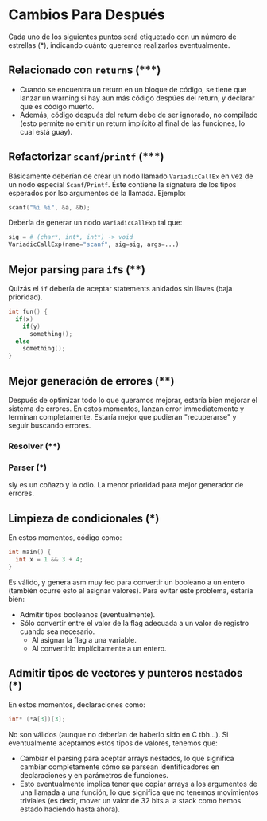 # Cambios Para Después

Cada uno de los siguientes puntos será etiquetado con un número de estrellas (*), indicando cuánto queremos realizarlos eventualmente.

## Relacionado con `return`s (***)

* Cuando se encuentra un return en un bloque de código, se tiene que lanzar
  un warning si hay aun más código despúes del return, y declarar que es
  código muerto.
* Además, código después del return debe de ser ignorado, no compilado (esto
  permite no emitir un return implícito al final de las funciones, lo cual
  está guay).

## Refactorizar `scanf`/`printf` (***)

Básicamente deberían de crear un nodo llamado `VariadicCallEx` en vez de un nodo
especial `Scanf`/`Printf`. Éste contiene la signatura de los tipos esperados por
lso argumentos de la llamada. Ejemplo:

```c
scanf("%i %i", &a, &b);
```

Debería de generar un nodo `VariadicCallExp` tal que:

```python
sig = # (char*, int*, int*) -> void
VariadicCallExp(name="scanf", sig=sig, args=...)
```

## Mejor parsing para `if`s (**)

Quizás el `if` debería de aceptar statements anidados sin llaves (baja
  prioridad).

```c
int fun() {
  if(x)
    if(y)
      something();
  else
    something();
}
```

## Mejor generación de errores (**)

Después de optimizar todo lo que queramos mejorar, estaría bien mejorar el
sistema de errores. En estos momentos, lanzan error immediatemente y terminan
completamente. Estaría mejor que pudieran "recuperarse" y seguir buscando
errores.

### Resolver (**)

### Parser (*)

sly es un coñazo y lo odio. La menor prioridad para mejor generador de errores.

## Limpieza de condicionales (*)

En estos momentos, código como:

```c
int main() {
  int x = 1 && 3 + 4;
}
```

Es válido, y genera asm muy feo para convertir un booleano a un entero (también
ocurre esto al asignar valores).
Para evitar este problema, estaría bien:

* Admitir tipos booleanos (eventualmente).
* Sólo convertir entre el valor de la flag adecuada a un valor de registro
  cuando sea necesario.
  * Al asignar la flag a una variable.
  * Al convertirlo implícitamente a un entero.

## Admitir tipos de vectores y punteros nestados (*)

En estos momentos, declaraciones como:

```c
int* (*a[3])[3];
```

No son válidos (aunque no deberían de haberlo sido en C tbh...). Si
eventualmente aceptamos estos tipos de valores, tenemos que:

* Cambiar el parsing para aceptar arrays nestados, lo que significa cambiar
  completamente cómo se parsean identificadores en declaraciones y en
  parámetros de funciones.
* Esto eventualmente implica tener que copiar arrays a los argumentos de una
  llamada a una función, lo que significa que no tenemos movimientos triviales
  (es decir, mover un valor de 32 bits a la stack como hemos estado haciendo
  hasta ahora).
